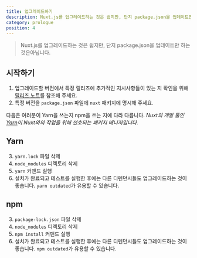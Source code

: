 ```yaml
---
title: 업그레이드하기
description: Nuxt.js를 업그레이드하는 것은 쉽지만, 단지 package.json을 업데이트만 하는 것은 아닙니다.
category: prologue
position: 4
---
```


> Nuxt.js를 업그레이드하는 것은 쉽지만, 단지 package.json을 업데이트만 하는 것은아닙니다.

## 시작하기

1. 업그레이드할 버전에서 특정 릴리즈에 추가적인 지시사항들이 있는 지 확인을 위해 [릴리즈 노트](/guide/release-notes)를 참조해 주세요.
2. 특정 버전을 `package.json` 파일에 `nuxt` 패키지에 명시해 주세요.

다음은 여러분이 Yarn을 쓰는지 npm을 쓰는 지에 다라 다릅니다. _Nuxt의 개발 툴인[Yarn](https://yarnpkg.com/en/docs/usage)이 Nuxt와의 작업을 위해 선호되는 패키지 매니저입니다._

## Yarn

3. `yarn.lock` 파일 삭제
4. `node_modules` 디렉토리 삭제
5. `yarn` 커맨드 실행
6. 설치가 완료되고 테스트를 실행한 후에는 다른 디펜던시들도 업그레이드하는 것이좋습니다. `yarn outdated`가 유용할 수 있습니다.

## npm

3. `package-lock.json` 파일 삭제
4. `node_modules` 디렉토리 삭제
5. `npm install` 커맨드 실행
6. 설치가 완료되고 테스트를 실행한 후에는 다른 디펜던시들도 업그레이드하는 것이좋습니다. `npm outdated`가 유용할 수 있습니다.
